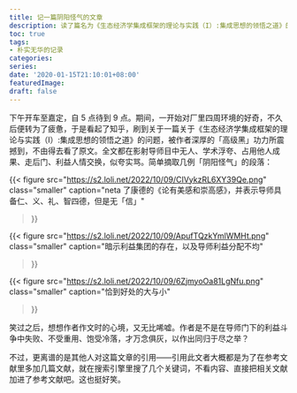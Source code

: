 ```yaml
---
title: 记一篇阴阳怪气的文章
description: 读了篇名为《生态经济学集成框架的理论与实践（I）:集成思想的领悟之道》的文章，康德看了都会沉默。
toc: true
tags: 
- 朴实无华的记录
categories:
series:
date: '2020-01-15T21:10:01+08:00'
featuredImage:
draft: false
---
```


下午开车至嘉定，自 5 点待到 9 点。期间，一开始对厂里四周环境的好奇，不久后便转为了疲惫，于是看起了知乎，刷到关于一篇关于《生态经济学集成框架的理论与实践（I）:集成思想的领悟之道》的问题，被作者深厚的「高级黑」功力所震撼到，不由得去看了原文。全文都在影射导师目中无人、学术浮夸、占用他人成果、走后门、利益人情交换，似夸实骂。简单摘取几例「阴阳怪气」的段落：



{{< figure
  src="https://s2.loli.net/2022/10/09/CIVykzRL6XY39Qe.png"
  class="smaller"
  caption="neta 了康德的《论有美感和崇高感》，并表示导师具备仁、义、礼、智四德，但是无「信」"

>}}


{{< figure
  src="https://s2.loli.net/2022/10/09/ApufTQzkYmlWMHt.png"
  class="smaller"
  caption="暗示利益集团的存在，以及导师利益分配不均"
>}}


{{< figure
  src="https://s2.loli.net/2022/10/09/6ZjmyoOa81LgNfu.png"
  class="smaller"
  caption="恰到好处的大与小"
>}}


笑过之后，想想作者作文时的心境，又无比唏嘘。作者是不是在导师门下的利益斗争中失败、不受重用、饱受冷落，才万念俱灰，以作出同归于尽之举？

不过，更离谱的是其他人对这篇文章的引用——引用此文者大概都是为了在参考文献里多加几篇文献，就在搜索引擎里搜了几个关键词，不看内容、直接把相关文献加进了参考文献吧。这也挺好笑。




